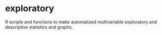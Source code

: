 # exploratory
R scripts and functions to make automatized multivariable exploratory and descriptive statistics and graphs.
